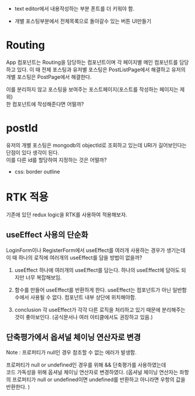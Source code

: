 - text editor에서 내용작성하는 부분 폰트를 더 키워야 함.

- 개별 포스팅부분에서 전체목록으로 돌아갈수 있는 버튼 UI만들기

# Routing

App 컴포넌트는 Routing을 담당하는 컴포넌트이며 각 페이지별 메인 컴포넌트를 담당하고 있다.
이 때 전체 포스팅과 유저별 포스팅은 PostListPage에서 해결하고
유저의 개별 포스팅은 PostPage에서 해결한다.

이를 분리하지 않고 포스팅을 보여주는 포스트페이지(포스트를 작성하는 페이지는 제외)  
 한 컴포넌트에 작성해준다면 어떨까?

# postId

유저의 개별 포스팅은 mongodb의 objectId로 조회하고 있는데 URI가 길어보인다는 단점이 있다 생각이 된다.  
이를 다른 id를 할당하여 지정하는 것은 어떨까?

- css: border outline

# RTK 적용

기존에 있던 redux logic을 RTK를 사용하여 적용해보자.

## useEffect 사용의 단순화

LoginForm이나 RegisterForm에서 useEffect를 여러개 사용하는 경우가 생기는데  
이 때 하나의 로직에 여러개의 useEffect를 담을 방법이 없을까?

1. useEffect 하나에 여러개의 useEffect를 담는다.
   하나의 useEffect에 담아도 되지만 너무 복잡해보임.

2. 함수를 만들어 useEffect를 반환하게 한다.
   useEffect는 컴포넌트가 아닌 일반함수에서 사용될 수 없다. 컴포넌트 내부 상단에 위치해야함.

3. conclusion
   각 useEffect가 각각 다른 로직을 처리하고 있기 때문에 분리해주는 것이 좋아보인다.
   (공식문서나 여러 아티클에서도 권장하고 있음.)

## 단축평가에서 옵셔널 체이닝 연산자로 변경

Note : 프로퍼티가 null인 경우 참조할 수 없는 에러가 발생함.

프로퍼티가 null or undefined인 경우를 위해 && 단축평가를 사용하였는데  
코드 가독성을 위해 옵셔널 체이닝 연산자로 변경하였다.
(옵셔널 체이닝 연산자는 좌항의 프로퍼티가 null or undefined이면 undefined를 반환하고
아니라면 우항의 값을 반환한다.
)
